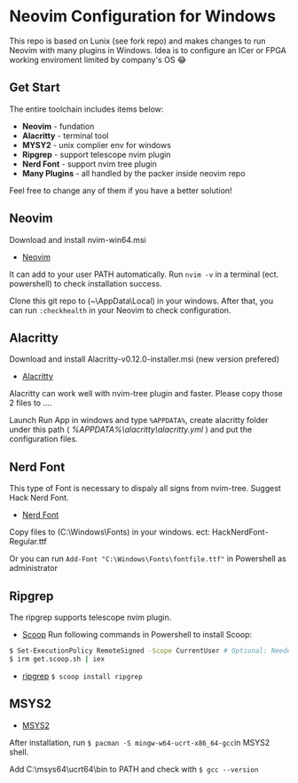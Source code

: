 # Neovim Configuration for Windows
This repo is based on Lunix (see fork repo) and makes changes to run Neovim with many plugins in Windows. Idea is to configure an ICer or FPGA working enviroment limited by company's OS 😂

## Get Start
The entire toolchain includes items below:
* **Neovim** - fundation
* **Alacritty** - terminal tool
* **MYSY2** - unix complier env for windows
* **Ripgrep** - support telescope nvim plugin
* **Nerd Font** - support nvim tree plugin
* **Many Plugins** - all handled by the packer inside neovim repo

Feel free to change any of them if you have a better solution!

## Neovim
Download and install nvim-win64.msi
- [Neovim](https://github.com/neovim/neovim/releases/tag/stable)

It can add to your user PATH automatically. Run ```nvim -v``` in a terminal (ect. powershell) to check installation success.

Clone this git repo to (~\AppData\Local\) in your windows. After that, you can run ``` :checkhealth ``` in your Neovim to check configuration.

## Alacritty
Download and install Alacritty-v0.12.0-installer.msi (new version prefered)
- [Alacritty](https://github.com/alacritty/alacritty/releases)

Alacritty can work well with nvim-tree plugin and faster. Please copy those 2 files to ....

Launch Run App in windows and type ``` %APPDATA% ```, create alacritty folder under this path ( *%APPDATA%\alacritty\alacritty.yml* ) and put the configuration files.

## Nerd Font
This type of Font is necessary to dispaly all signs from nvim-tree. Suggest Hack Nerd Font.
- [Nerd Font](https://www.nerdfonts.com/font-downloads)

Copy files to (C:\Windows\Fonts) in your windows. ect: HackNerdFont-Regular.ttf 

Or you can run ```Add-Font "C:\Windows\Fonts\fontfile.ttf"``` in Powershell as administrator

## Ripgrep
The ripgrep supports telescope nvim plugin.
- [Scoop](https://scoop.sh/#/)
Run following commands in Powershell to install Scoop:
```bash
$ Set-ExecutionPolicy RemoteSigned -Scope CurrentUser # Optional: Needed to run a remote script the first time
$ irm get.scoop.sh | iex
```
- [ripgrep](https://github.com/BurntSushi/ripgrep#installation)
```$ scoop install ripgrep```

## MSYS2
- [MSYS2](https://www.msys2.org/)

After installation, run ``` $ pacman -S mingw-w64-ucrt-x86_64-gcc ```in MSYS2 shell.

Add C:\msys64\ucrt64\bin to PATH and check with ``` $ gcc --version ```
